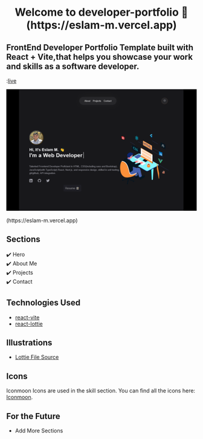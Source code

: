 <h1 align="center">
  Welcome to developer-portfolio 👋
  (https://eslam-m.vercel.app)
</h1>



## FrontEnd Developer Portfolio Template built with React + Vite,that helps you showcase your work and skills as a software developer.
:[live](https://eslam-m.vercel.app)

<p align="center">
  <kbd>
    <img src="./preview.png"></img>
  </kbd>
</p>(https://eslam-m.vercel.app)


## Sections

✔️ Hero\
✔️ About Me\
✔️ Projects\
✔️ Contact

## Technologies Used

- [react-vite](https://vitejs.dev/guide/)
- [react-lottie](https://www.npmjs.com/package/react-lottie)



## Illustrations

- [Lottie File Source](https://lottiefiles.com)

## Icons

Iconmoon Icons are used in the skill section. You can find all the icons here: [Iconmoon](https://icomoon.io).

## For the Future

- Add More Sections